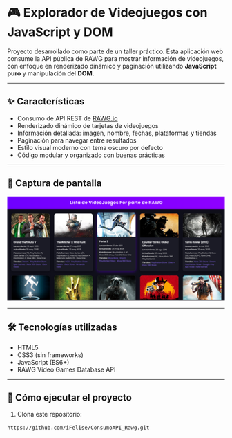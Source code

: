 # 🎮 Explorador de Videojuegos con JavaScript y DOM

Proyecto desarrollado como parte de un taller práctico. Esta aplicación web consume la API pública de RAWG para mostrar información de videojuegos, con enfoque en renderizado dinámico y paginación utilizando **JavaScript puro** y manipulación del **DOM**.

---

## ✨ Características

- Consumo de API REST de [RAWG.io](https://rawg.io/apidocs)
- Renderizado dinámico de tarjetas de videojuegos
- Información detallada: imagen, nombre, fechas, plataformas y tiendas
- Paginación para navegar entre resultados
- Estilo visual moderno con tema oscuro por defecto
- Código modular y organizado con buenas prácticas

---

## 📸 Captura de pantalla

![Vista previa](./image.png)

---

## 🛠️ Tecnologías utilizadas

- HTML5
- CSS3 (sin frameworks)
- JavaScript (ES6+)
- RAWG Video Games Database API

---

## 🚀 Cómo ejecutar el proyecto

1. Clona este repositorio:

```bash
https://github.com/iFelise/ConsumoAPI_Rawg.git
